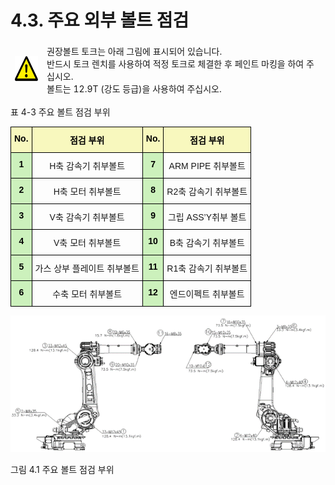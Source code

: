 ﻿# 4.3. 주요 외부 볼트 점검

<table>
<thead>
  <tr>
    <td>
    <div align="center">
      <img src="../_assets/주의표시.png" width = 40 height = 40> 
    </div>
    </td>
    <td colspan="4">권장볼트 토크는 아래 그림에 표시되어 있습니다.<br>반드시 토크 렌치를 사용하여 적정 토크로 체결한 후 페인트 마킹을 하여 주십시오.<br>볼트는 12.9T (강도 등급)을 사용하여 주십시오.</td>
  </tr>
</thead>
</table>  

표 4-3 주요 볼트 점검 부위 

<style type="text/css">
.tg  {border-collapse:collapse;border-spacing:0;}
.tg td{border-color:black;border-style:solid;border-width:1px;font-family:Arial, sans-serif;font-size:14px;
  overflow:hidden;padding:10px 5px;word-break:normal;}
.tg th{border-color:black;border-style:solid;border-width:1px;font-family:Arial, sans-serif;font-size:14px;
  font-weight:normal;overflow:hidden;padding:10px 5px;word-break:normal;}
.tg .tg-t1e1{background-color:#ccf1bc;color:#000000; font-weight:bold;text-align:center;vertical-align:top}
.tg .tg-1e26{background-color:#f8f8be;color:#000000; font-weight:bold;font-weight:bold;text-align:center;vertical-align:top}
.tg .tg-baqh{text-align:center;vertical-align:top}
</style>
<table class="tg">
<thead>
  <tr>
    <th class="tg-1e26">No.</th>
    <th class="tg-1e26">점검 부위</th>
    <th class="tg-1e26">No.</th>
    <th class="tg-1e26">점검 부위</th>
  </tr>
</thead>
<tbody>
  <tr>
    <td class="tg-t1e1">1</td>
    <td class="tg-baqh">H축 감속기 취부볼트</td>
    <td class="tg-t1e1">7</td>
    <td class="tg-baqh">ARM PIPE 취부볼트</td>
  </tr>
  <tr>
    <td class="tg-t1e1">2</td>
    <td class="tg-baqh">H축 모터 취부볼트</td>
    <td class="tg-t1e1">8</td>
    <td class="tg-baqh">R2축 감속기 취부볼트</td>
  </tr>
  <tr>
    <td class="tg-t1e1">3</td>
    <td class="tg-baqh">V축 감속기 취부볼트</td>
    <td class="tg-t1e1">9</td>
    <td class="tg-baqh">그립 ASS’Y취부 볼트</td>
  </tr>
  <tr>
    <td class="tg-t1e1">4</td>
    <td class="tg-baqh">V축 모터 취부볼트</td>
    <td class="tg-t1e1">10</td>
    <td class="tg-baqh">B축 감속기 취부볼트</td>
  </tr>
  <tr>
    <td class="tg-t1e1">5</td>
    <td class="tg-baqh">가스 상부 플레이트 취부볼트</td>
    <td class="tg-t1e1">11</td>
    <td class="tg-baqh">R1축 감속기 취부볼트</td>
  </tr>
  <tr>
    <td class="tg-t1e1">6</td>
    <td class="tg-baqh">수축 모터 취부볼트</td>
    <td class="tg-t1e1">12</td>
    <td class="tg-baqh">엔드이펙트 취부볼트</td>
  </tr>
</tbody>
</table>



![](../_assets/그림_4.1_주요_볼트_점검_부위.png)

그림 4.1 주요 볼트 점검 부위
